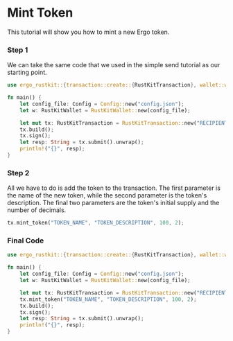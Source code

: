 # Mint Token

This tutorial will show you how to mint a new Ergo token.

### Step 1

We can take the same code that we used in the simple send tutorial as our starting point.

```rust
use ergo_rustkit::{transaction::create::{RustKitTransaction}, wallet::wallet::RustKitWallet, config::file::Config};

fn main() {
    let config_file: Config = Config::new("config.json");
    let w: RustKitWallet = RustKitWallet::new(config_file);

    let mut tx: RustKitTransaction = RustKitTransaction::new("RECIPIENT ADDRESS", 100000000, w);
    tx.build();
    tx.sign();
    let resp: String = tx.submit().unwrap();
    println!("{}", resp);
}
```

### Step 2

All we have to do is add the token to the transaction. The first parameter is the name of the new token, while the second parameter is the token's description. The final two parameters are the token's initial supply and the number of decimals.

```rust
tx.mint_token("TOKEN_NAME", "TOKEN_DESCRIPTION", 100, 2);
```

### Final Code 

```rust
use ergo_rustkit::{transaction::create::{RustKitTransaction}, wallet::wallet::RustKitWallet, config::file::Config};

fn main() {
    let config_file: Config = Config::new("config.json");
    let w: RustKitWallet = RustKitWallet::new(config_file);

    let mut tx: RustKitTransaction = RustKitTransaction::new("RECIPIENT ADDRESS", 100000000, w);
    tx.mint_token("TOKEN_NAME", "TOKEN_DESCRIPTION", 100, 2);
    tx.build();
    tx.sign();
    let resp: String = tx.submit().unwrap();
    println!("{}", resp);
}
```